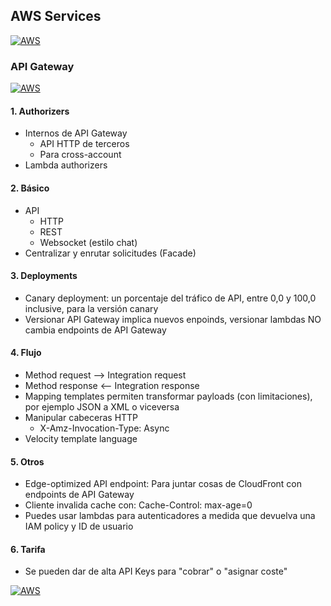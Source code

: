 ## AWS Services
[![AWS](https://img.shields.io/badge/AWS_Services-ff9900?style=for-the-badge&logo=amazon&logoColor=white&labelColor=101010)](https://github.com/Alberto-mt/AWS/blob/main/Apuntes_Servicios/index.md)

### API Gateway

[![AWS](https://img.shields.io/badge/API_Gateway-447ac0?style=for-the-badge&logo=amazon&logoColor=white&labelColor=101010)](https://github.com/Alberto-mt/AWS/blob/main/Apuntes_Servicios/categories/API_Gateway.md)

#### 1. Authorizers
- Internos de API Gateway
  - API HTTP de terceros
  - Para cross-account
- Lambda authorizers
#### 2. Básico
- API
  - HTTP
  - REST
  - Websocket (estilo chat)
- Centralizar y enrutar solicitudes (Facade)

#### 3. Deployments
- Canary deployment: un porcentaje del tráfico de API, entre 0,0 y 100,0 inclusive, para la versión canary
- Versionar API Gateway implica nuevos enpoinds, versionar lambdas NO cambia endpoints de API Gateway

#### 4. Flujo
- Method request --> Integration request
- Method response <-- Integration response
- Mapping templates permiten transformar payloads (con limitaciones), por ejemplo JSON a XML o viceversa
- Manipular cabeceras HTTP
  - X-Amz-Invocation-Type: Async
- Velocity template language

#### 5. Otros
- Edge-optimized API endpoint: Para juntar cosas de CloudFront con endpoints de API Gateway
- Cliente invalida cache con: Cache-Control: max-age=0
- Puedes usar lambdas para autenticadores a medida que devuelva una IAM policy y ID de usuario

#### 6. Tarifa
- Se pueden dar de alta API Keys para "cobrar" o "asignar coste"

[![AWS](https://img.shields.io/badge/API_Gateway-447ac0?style=for-the-badge&label=&#9650;&logoColor=white&labelColor=101010)](https://github.com/Alberto-mt/AWS/blob/main/Apuntes_Servicios/categories/API_Gateway.md)
